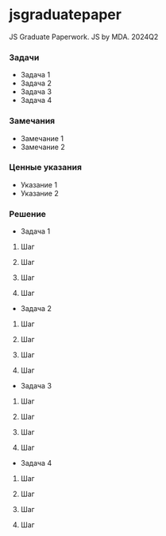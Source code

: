 # jsgraduatepaper
JS Graduate Paperwork. JS by MDA. 2024Q2


### Задачи
* Задача 1
* Задача 2
* Задача 3
* Задача 4


### Замечания
* Замечание 1
* Замечание 2

### Ценные указания
* Указание 1
* Указание 2

### Решение

* Задача 1

1. Шаг

2. Шаг

3. Шаг

4. Шаг

* Задача 2

1. Шаг

2. Шаг

3. Шаг

4. Шаг

* Задача 3

1. Шаг

2. Шаг

3. Шаг

4. Шаг

* Задача 4

1. Шаг

2. Шаг

3. Шаг

4. Шаг